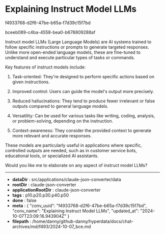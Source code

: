 # Explaining Instruct Model LLMs

f4933768-d2f6-47be-b65a-f7d39c15f7bd

bceeb089-c4ba-4558-bea0-b678809288af

 Instruct model LLMs (Large Language Models) are AI systems trained to follow specific instructions or prompts to generate targeted responses. Unlike more open-ended language models, these are fine-tuned to understand and execute particular types of tasks or commands.

Key features of instruct models include:

1. Task-oriented: They're designed to perform specific actions based on given instructions.

2. Improved control: Users can guide the model's output more precisely.

3. Reduced hallucinations: They tend to produce fewer irrelevant or false outputs compared to general language models.

4. Versatility: Can be used for various tasks like writing, coding, analysis, or problem-solving, depending on the instruction.

5. Context-awareness: They consider the provided context to generate more relevant and accurate responses.

These models are particularly useful in applications where specific, controlled outputs are needed, such as in customer service bots, educational tools, or specialized AI assistants.

Would you like me to elaborate on any aspect of instruct model LLMs?

---

* **dataDir** : src/applications/claude-json-converter/data
* **rootDir** : claude-json-converter
* **applicationRootDir** : claude-json-converter
* **tags** : p10.p20.p30.p40.p50
* **done** : false
* **meta** : {
  "conv_uuid": "f4933768-d2f6-47be-b65a-f7d39c15f7bd",
  "conv_name": "Explaining Instruct Model LLMs",
  "updated_at": "2024-10-07T23:09:16.943904Z"
}
* **filepath** : /home/danny/github-danny/hyperdata/docs/chat-archives/md/f493/2024-10-07_bce.md